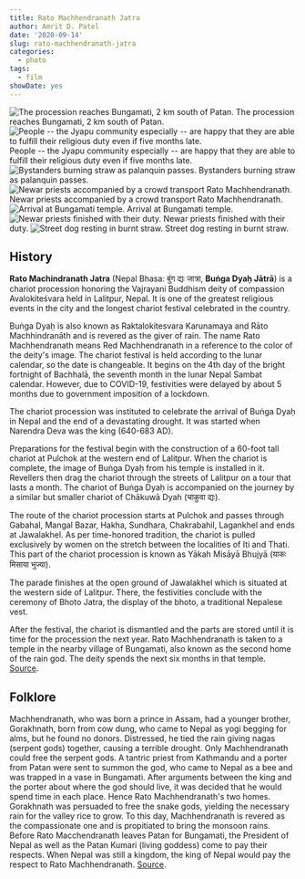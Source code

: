 ```yaml
---
title: Rato Machhendranath Jatra
author: Amrit D. Patel
date: '2020-09-14'
slug: rato-machhendranath-jatra
categories:
  - photo
tags:
  - film
showDate: yes
---
```


![The procession reaches Bungamati, 2 km south of Patan.](/posts/rato-machhendranath-jatra/20210216-rato-machendranath-01.jpg)
The procession reaches Bungamati, 2 km south of Patan.
![People -- the Jyapu community especially -- are happy that they are able to fulfill their religious duty even if five months late.](/posts/rato-machhendranath-jatra/20210216-rato-machendranath-02.jpg)
People -- the Jyapu community especially -- are happy that they are able to fulfill their religious duty even if five months late.
![Bystanders burning straw as palanquin passes.](/posts/rato-machhendranath-jatra/20210216-rato-machendranath-03.jpg)
Bystanders burning straw as palanquin passes.
![Newar priests accompanied by a crowd transport Rato Machhendranath.](/posts/rato-machhendranath-jatra/20210216-rato-machendranath-04.jpg)
Newar priests accompanied by a crowd transport Rato Machhendranath.
![Arrival at Bungamati temple.](/posts/rato-machhendranath-jatra/20210216-rato-machendranath-05.jpg)
Arrival at Bungamati temple.
![Newar priests finished with their duty.](/posts/rato-machhendranath-jatra/20210216-rato-machendranath-06.jpg)
Newar priests finished with their duty.
![Street dog resting in burnt straw.](/posts/rato-machhendranath-jatra/20210216-rato-machendranath-07.jpg)
Street dog resting in burnt straw.

## History

**Rato Machindranath Jatra** (Nepal Bhasa: बुंग द्यः जात्रा, **Buṅga Dyaḥ Jātrā**) is a chariot procession honoring the Vajrayani Buddhism deity of compassion Avalokiteśvara held in Lalitpur, Nepal. It is one of the greatest religious events in the city and the longest chariot festival celebrated in the country.

Buṅga Dyaḥ is also known as Raktalokitesvara Karunamaya and Rāto Machhindranāth and is revered as the giver of rain. The name Rato Machhendranath means Red Machhendranath in a reference to the color of the deity's image. The chariot festival is held according to the lunar calendar, so the date is changeable. It begins on the 4th day of the bright fortnight of Bachhalā, the seventh month in the lunar Nepal Sambat calendar. However, due to COVID-19, festivities were delayed by about 5 months due to government imposition of a lockdown.

The chariot procession was instituted to celebrate the arrival of Buṅga Dyaḥ in Nepal and the end of a devastating drought. It was started when Narendra Deva was the king (640-683 AD).

Preparations for the festival begin with the construction of a 60-foot tall chariot at Pulchok at the western end of Lalitpur. When the chariot is complete, the image of Buṅga Dyaḥ from his temple is installed in it. Revellers then drag the chariot through the streets of Lalitpur on a tour that lasts a month. The chariot of Buṅga Dyaḥ is accompanied on the journey by a similar but smaller chariot of Chākuwā Dyah (चाकुवा द्यः).

The route of the chariot procession starts at Pulchok and passes through Gabahal, Mangal Bazar, Hakha, Sundhara, Chakrabahil, Lagankhel and ends at Jawalakhel. As per time-honored tradition, the chariot is pulled exclusively by women on the stretch between the localities of Iti and Thati. This part of the chariot procession is known as Yākah Misāyā Bhujyā (याकः मिसाया भुज्या).

The parade finishes at the open ground of Jawalakhel which is situated at the western side of Lalitpur. There, the festivities conclude with the ceremony of Bhoto Jatra, the display of the bhoto, a traditional Nepalese vest.

After the festival, the chariot is dismantled and the parts are stored until it is time for the procession the next year. Rato Machhendranath is taken to a temple in the nearby village of Bungamati, also known as the second home of the rain god. The deity spends the next six months in that temple. [Source](https://en.wikipedia.org/wiki/Rato_Machindranath_Jatra).

## Folklore

Machhendranath, who was born a prince in Assam, had a younger brother, Gorakhnath, born from cow dung, who came to Nepal as yogi begging for alms, but he found no donors. Distressed, he tied the rain giving nagas (serpent gods) together, causing a terrible drought. Only Machhendranath could free the serpent gods. A tantric priest from Kathmandu and a porter from Patan were sent to summon the god, who came to Nepal as a bee and was trapped in a vase in Bungamati. After arguments between the king and the porter about where the god should live, it was decided that he would spend time in each place. Hence Rato Machhendranath's two homes. Gorakhnath was persuaded to free the snake gods, yielding the necessary rain for the valley rice to grow. To this day, Machhendranath is revered as the compassionate one and is propitiated to bring the monsoon rains. Before Rato Macchendranath leaves Patan for Bungamati, the President of Nepal as well as the Patan Kumari (living goddess) come to pay their respects. When Nepal was still a kingdom, the king of Nepal would pay the respect to Rato Machhendranath. [Source](https://www.thomaslkellyphotos.com/STOCK/NEPAL/FESTIVALS-OF-NEPAL/Rato-Macchendranath/).
